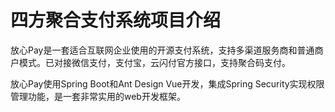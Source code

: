 # 四方聚合支付系统项目介绍

放心Pay是一套适合互联网企业使用的开源支付系统，支持多渠道服务商和普通商户模式。已对接微信支付，支付宝，云闪付官方接口，支持聚合码支付。

放心Pay使用Spring Boot和Ant Design Vue开发，集成Spring Security实现权限管理功能，是一套非常实用的web开发框架。

